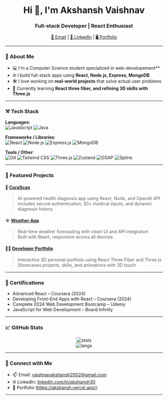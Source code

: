 <h1 align="center">Hi 👋, I'm Akshansh Vaishnav</h1>
<h3 align="center">Full-stack Developer | React Enthusiast</h3>

<p align="center">
  <a href="mailto:vaishnavakshansh2002@gmail.com">📧 Email</a> |
  <a href="https://www.linkedin.com/in/akshansh30">🔗 LinkedIn</a> |
  <a href="https://akshansh.vercel.app/">🖥️ Portfolio</a>
</p>

---

### 🧠 About Me

- 💻 I'm a Computer Science student specialized in web-developement**
- 🌐 I build full-stack apps using **React, Node.js, Express, MongoDB**
- 🛠️ I love working on **real-world projects** that solve actual user problems
- 🌱 Currently learning **React three fiber, and refining 3D skills with Three.js**

---

### ⚒️ Tech Stack

**Languages**:  
![JavaScript](https://img.shields.io/badge/JavaScript-F7DF1E?style=flat&logo=javascript&logoColor=black)
![Java](https://img.shields.io/badge/Java-007396?style=flat&logo=java&logoColor=white)

**Frameworks / Libraries**:  
![React](https://img.shields.io/badge/React-61DAFB?style=flat&logo=react&logoColor=black)
![Node.js](https://img.shields.io/badge/Node.js-339933?style=flat&logo=nodedotjs&logoColor=white)
![Express.js](https://img.shields.io/badge/Express.js-000000?style=flat&logo=express&logoColor=white)
![MongoDB](https://img.shields.io/badge/MongoDB-4EA94B?style=flat&logo=mongodb&logoColor=white)

**Tools / Other**:  
![Git](https://img.shields.io/badge/Git-F05032?style=flat&logo=git&logoColor=white)
![Tailwind CSS](https://img.shields.io/badge/Tailwind-06B6D4?style=flat&logo=tailwindcss)
![Three.js](https://img.shields.io/badge/Three.js-000000?style=flat&logo=three.js&logoColor=white)
![Zustand](https://img.shields.io/badge/Zustand-000000?style=flat&logo=zustand)
![GSAP](https://img.shields.io/badge/GSAP-88CE02?style=flat&logo=greensock&logoColor=black)
![Spline](https://img.shields.io/badge/Spline-00B2FF?style=flat&logoColor=white)

---

### 🧩 Featured Projects

#### 🔬 [CuraScan](https://github.com/acidG9/CuraScan)
> AI-powered health diagnosis app using React, Node, and OpenAI API  
> Includes secure authentication, 50+ medical inputs, and dynamic diagnosis history

#### ☀️ [Weather App](https://github.com/acidG9/Weather-api)
> Real-time weather forecasting with clean UI and API integration  
> Built with React, responsive across all devices

#### 🧑‍💼 [Developer Portfolio](https://github.com/acidG9/Portfolio)
> Interactive 3D personal portfolio using React Three Fiber and Three.js  
> Showcases projects, skills, and animations with 3D touch

---

### 📜 Certifications

- Advanced React – Coursera (2024)
- Developing Front-End Apps with React – Coursera (2024)
- Complete 2024 Web Development Bootcamp – Udemy
- JavaScript for Web Development – Board Infinity

---

### 📈 GitHub Stats

<p align="center">
  <img src="https://github-readme-stats.vercel.app/api?username=acidG9&show_icons=true&theme=tokyonight" alt="stats" />
  <br />
  <img src="https://github-readme-stats.vercel.app/api/top-langs/?username=acidG9&layout=compact&theme=tokyonight" alt="langs" />
</p>

---

### 🔗 Connect with Me

- 📫 Email: vaishnavakshansh2002@gmail.com  
- 🌐 LinkedIn: [linkedin.com/in/akshansh30](https://www.linkedin.com/in/akshansh30)  
- 💼 Portfolio (https://akshansh.vercel.app/)

---
